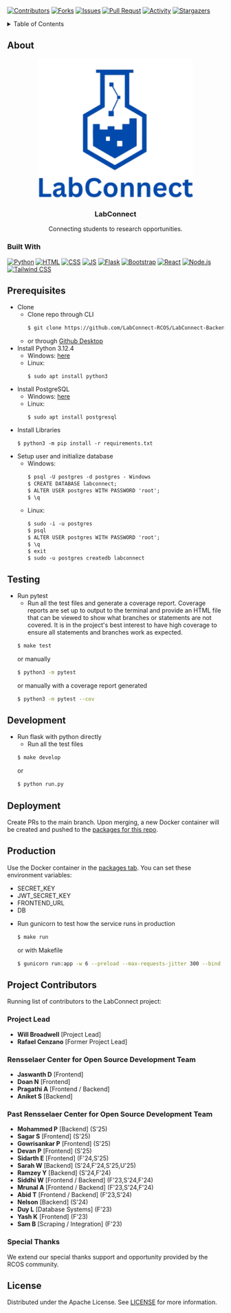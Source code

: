 <!-- PROJECT SHIELDS -->

[![Contributors][contributors-shield]][contributors-url]
[![Forks][forks-shield]][forks-url]
[![Issues][issues-shield]][issues-url]
[![Pull Requst][pr-shield]][pr-url]
[![Activity][activity-shield]][activity-url]
[![Stargazers][stars-shield]][stars-url]


<!-- TABLE OF CONTENTS -->
<details>
    <summary> Table of Contents </summary>
    <ol>
        <li>
            <a href="#about"> About the project</a>
            <ul>
                <li><a href="#built-with">Built With</a>
            </ul>
        </li>
        <li>
            <a href="#prerequisites"> Prerequisites</a>
        </li>
        <li>
            <a href="#installation"> Installation</a>
        </li>
    </ol>
</details>


<!-- ABOUT THE PROJECT -->
## About
<div align="center">
    <a href="https://github.com/LabConnect-RCOS/LabConnect-Backend">
<!-- <img src="https://github.com/RafaelCenzano/LabConnect/blob/main/bargeLogo.png" alt="Barge Logo" width="360" height="216"> -->
</a>
<img src="misc/LabConnect_Logo-removebg-preview.png" alt="LabConnect Logo" width="360">
<h3 align="center">LabConnect</h3>

<p>Connecting students to research opportunities.</p>
</div>


### Built With

[![Python][Python]][Python-url]
[![HTML][HTML]][HTML-url]
[![CSS][CSS]][CSS-url]
[![JS][JS]][JS-url]
[![Flask][Flask]][Flask-url]
[![Bootstrap][Bootstrap]][Bootstrap-url]
[![React][React]][React-url]
[![Node.js][Node.js]][Node.js-url]
[![Tailwind CSS][TailwindCSS]][TailwindCSS-url]


<!-- Getting Started -->
## Prerequisites
 * Clone
    * Clone repo through CLI
        ```bash
        $ git clone https://github.com/LabConnect-RCOS/LabConnect-Backend.git
        ```
    * or through [Github Desktop](https://desktop.github.com/)
 * Install Python 3.12.4 
    * Windows: [here](https://www.python.org/downloads/release/python-3124/)
    * Linux:
        ```
        $ sudo apt install python3
        ```
 * Install PostgreSQL 
    * Windows: [here](https://www.enterprisedb.com/downloads/postgres-postgresql-downloads) 
    * Linux:
        ```
        $ sudo apt install postgresql
        ```
 * Install Libraries 
    ```
    $ python3 -m pip install -r requirements.txt
    ```
* Setup user and initialize database
    * Windows:
        ```
        $ psql -U postgres -d postgres - Windows
        $ CREATE DATABASE labconnect;
        $ ALTER USER postgres WITH PASSWORD 'root';
        $ \q
        ```
    * Linux:
        ```
        $ sudo -i -u postgres
        $ psql
        $ ALTER USER postgres WITH PASSWORD 'root';
        $ \q
        $ exit
        $ sudo -u postgres createdb labconnect
        ```

## Testing
 * Run pytest
   * Run all the test files and generate a coverage report. Coverage reports are set up to output to the terminal and provide an HTML file that can be viewed to show what branches or statements are not covered. It is in the project's best interest to have high coverage to ensure all statements and branches work as expected.
   ```bash
   $ make test
   ```
   or manually
   ```bash
   $ python3 -m pytest
   ```
   or manually with a coverage report generated
   ```bash
   $ python3 -m pytest --cov
   ```

## Development
 * Run flask with python directly
   * Run all the test files
   ```bash
   $ make develop
   ```
   or
   ```bash
   $ python run.py
   ```

## Deployment
Create PRs to the main branch. Upon merging, a new Docker container will be created and pushed to the [packages for this repo](https://github.com/LabConnect-RCOS/LabConnect-Backend/pkgs/container/labconnect-backend).

## Production
Use the Docker container in the [packages tab](https://github.com/LabConnect-RCOS/LabConnect-Backend/pkgs/container/labconnect-backend). You can set these environment variables:
- SECRET_KEY
- JWT_SECRET_KEY
- FRONTEND_URL
- DB

 * Run gunicorn to test how the service runs in production
   ```bash
   $ make run
   ```
   or with Makefile
    ```bash
   $ gunicorn run:app -w 6 --preload --max-requests-jitter 300 --bind 0.0.0.0:8000
   ```

## Project Contributors

Running list of contributors to the LabConnect project:

### Project Lead

- **Will Broadwell** [Project Lead]
- **Rafael Cenzano** [Former Project Lead]

### Rensselaer Center for Open Source Development Team

- **Jaswanth D** [Frontend]
- **Doan N** [Frontend]
- **Pragathi A** [Frontend / Backend]
- **Aniket S** [Backend]

### Past Rensselaer Center for Open Source Development Team

- **Mohammed P** [Backend] (S'25)
- **Sagar S** [Frontend] (S'25)
- **Gowrisankar P** [Frontend] (S'25)
- **Devan P** [Frontend] (S'25)
- **Sidarth E** [Frontend] (F'24,S'25)
- **Sarah W** [Backend] (S'24,F'24,S'25,U'25)
- **Ramzey Y** [Backend] (S'24,F'24)
- **Siddhi W** [Frontend / Backend] (F'23,S'24,F'24)
- **Mrunal A** [Frontend / Backend] (F'23,S'24,F'24)
- **Abid T** [Frontend / Backend] (F'23,S'24)
- **Nelson** [Backend] (S'24)
- **Duy L** [Database Systems] (F'23)
- **Yash K** [Frontend] (F'23)
- **Sam B** [Scraping / Integration] (F'23)


### Special Thanks

We extend our special thanks support and opportunity provided by the RCOS community.

## License

Distributed under the Apache License. See [LICENSE](https://github.com/RafaelCenzano/LabConnect/blob/main/LICENSE) for more information.

<!-- https://home.aveek.io/GitHub-Profile-Badges/ -->

<!-- LINKS & IMAGES -->
[contributors-shield]: https://img.shields.io/github/contributors/LabConnect-RCOS/LabConnect-Backend.svg?style=for-the-badge
[contributors-url]: https://github.com/LabConnect-RCOS/LabConnect-Backend/graphs/contributors
[forks-shield]: https://img.shields.io/github/forks/LabConnect-RCOS/LabConnect-Backend.svg?style=for-the-badge
[forks-url]: https://github.com/LabConnect-RCOS/LabConnect-Backend/network/members
[stars-shield]: https://img.shields.io/github/stars/LabConnect-RCOS/LabConnect-Backend.svg?style=for-the-badge
[stars-url]: https://github.com/LabConnect-RCOS/LabConnect-Backend/stargazers
[issues-shield]: https://img.shields.io/github/issues/LabConnect-RCOS/LabConnect-Backend.svg?style=for-the-badge
[issues-url]: https://github.com/LabConnect-RCOS/LabConnect-Backend/issues
[pr-shield]: https://img.shields.io/github/issues-pr/LabConnect-RCOS/LabConnect-Backend.svg?style=for-the-badge
[pr-url]: https://github.com/LabConnect-RCOS/LabConnect-Backend/pulls

[activity-shield]: https://img.shields.io/github/last-commit/LabConnect-RCOS/LabConnect-Backend?style=for-the-badge
[activity-url]: https://github.com/LabConnect-RCOS/LabConnect-Backend/activity

[Python]: https://img.shields.io/badge/Python-3776AB.svg?style=for-the-badge&logo=Python&logoColor=white
[Python-url]: https://www.python.org/
[HTML]: https://img.shields.io/badge/HTML5-E34F26?style=for-the-badge&logo=html5&logoColor=white
[HTML-url]: https://html.spec.whatwg.org/multipage/
[CSS]: https://img.shields.io/badge/CSS3-1572B6?style=for-the-badge&logo=css3&logoColor=white
[CSS-url]: https://www.w3.org/Style/CSS/Overview.en.html
[JS]: https://img.shields.io/badge/JavaScript-F7DF1E?style=for-the-badge&logo=javascript&logoColor=black
[JS-url]: https://www.javascript.com/
[Flask]: https://img.shields.io/badge/Flask-000000?style=for-the-badge&logo=flask&logoColor=white
[Flask-url]: https://flask.palletsprojects.com/en/3.0.x/
[Bootstrap]: https://img.shields.io/badge/Bootstrap-563D7C?style=for-the-badge&logo=bootstrap&logoColor=white
[Bootstrap-url]: https://getbootstrap.com/
[React]: https://img.shields.io/badge/React-61DAFB?style=for-the-badge&logo=react&logoColor=black
[React-url]: https://reactjs.org/
[Node.js]: https://img.shields.io/badge/Node.js-43853D?style=for-the-badge&logo=node.js&logoColor=white
[Node.js-url]: https://nodejs.org/
[TailwindCSS]: https://img.shields.io/badge/Tailwind_CSS-38B2AC?style=for-the-badge&logo=tailwind-css&logoColor=white
[TailwindCSS-url]: https://tailwindcss.com/
